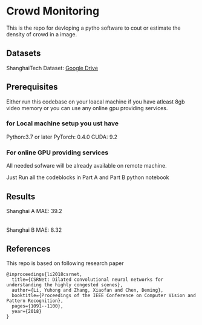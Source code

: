 # Crowd Monitoring

This is the repo for devloping a pytho  software to cout or estimate the density of crowd in a image.

## Datasets
ShanghaiTech Dataset: [Google Drive](https://drive.google.com/open?id=16dhJn7k4FWVwByRsQAEpl9lwjuV03jVI)

## Prerequisites
Either run this codebase on your loacal machine if you have atleast 8gb video memory or you can use any online gpu providing services.

### for Local machine setup you  ust have
Python:3.7 or later
PyTorch: 0.4.0
CUDA: 9.2

### For online GPU providing services
All needed sofware will be already available on remote machine.

Just Run all the codeblocks in Part A and Part B python notebook

## Results
Shanghai A MAE: 39.2
######
Shanghai B MAE: 8.32

## References

This repo is based on following research paper

```
@inproceedings{li2018csrnet,
  title={CSRNet: Dilated convolutional neural networks for understanding the highly congested scenes},
  author={Li, Yuhong and Zhang, Xiaofan and Chen, Deming},
  booktitle={Proceedings of the IEEE Conference on Computer Vision and Pattern Recognition},
  pages={1091--1100},
  year={2018}
}

